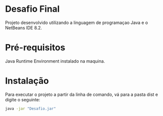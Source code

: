 # Desafio Final

Projeto desenvolvido utilizando a linguagem de programaçao Java e o NetBeans IDE 8.2.

# Pré-requisitos

Java Runtime Environment instalado na maquina.

# Instalação

Para executar o projeto a partir da linha de comando, vá para a pasta dist e digite o seguinte:

```bash
java -jar "Desafio.jar"
```
